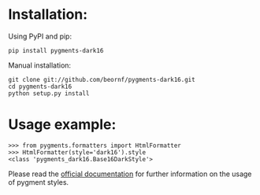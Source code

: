 Installation:
=============

Using PyPI and pip:

    pip install pygments-dark16

Manual installation:

    git clone git://github.com/beornf/pygments-dark16.git
    cd pygments-dark16
    python setup.py install


Usage example:
==============

    >>> from pygments.formatters import HtmlFormatter
    >>> HtmlFormatter(style='dark16').style
    <class 'pygments_dark16.Base16DarkStyle'>


Please read the [official documentation][pygments] for further information
on the usage of pygment styles.


[pygments]: http://pygments.org/docs/
